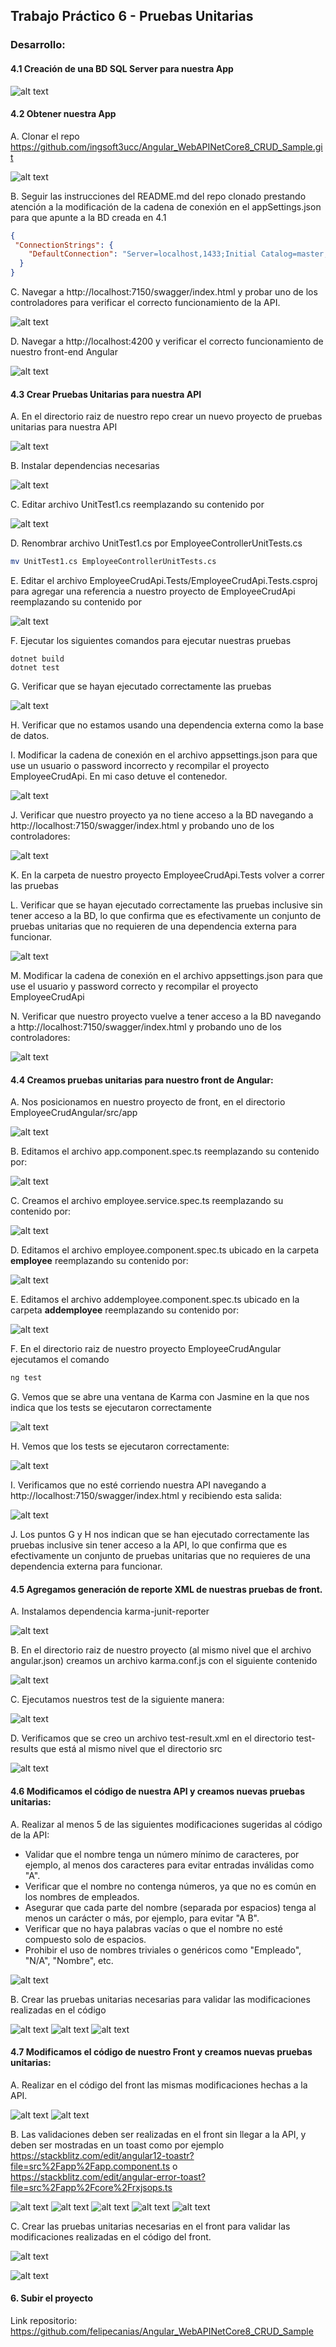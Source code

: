 ## Trabajo Práctico 6 - Pruebas Unitarias

### Desarrollo:

#### 4.1 Creación de una BD SQL Server para nuestra App
![alt text](img/image.png)

#### 4.2 Obtener nuestra App

A\. Clonar el repo https://github.com/ingsoft3ucc/Angular_WebAPINetCore8_CRUD_Sample.git

![alt text](img/image-1.png)

B\. Seguir las instrucciones del README.md del repo clonado prestando atención a la modificación de la cadena de conexión en el appSettings.json para que apunte a la BD creada en 4.1

```json
{
 "ConnectionStrings": {
    "DefaultConnection": "Server=localhost,1433;Initial Catalog=master;Persist Security Info=False;User ID=sa;Password=myStrong!Password;MultipleActiveResultSets=False;Encrypt=True;TrustServerCertificate=True;Connection Timeout=30;"
  }
}
```

C\. Navegar a http://localhost:7150/swagger/index.html y probar uno de los controladores para verificar el correcto funcionamiento de la API.

![alt text](img/image-2.png)

D\. Navegar a http://localhost:4200 y verificar el correcto funcionamiento de nuestro front-end Angular

![alt text](img/image-3.png)


#### 4.3 Crear Pruebas Unitarias para nuestra API

A\. En el directorio raiz de nuestro repo crear un nuevo proyecto de pruebas unitarias para nuestra API

![alt text](img/image-4.png)

B\. Instalar dependencias necesarias

![alt text](img/image-5.png)

C\. Editar archivo UnitTest1.cs reemplazando su contenido por

![alt text](img/image-6.png)

D\. Renombrar archivo UnitTest1.cs por EmployeeControllerUnitTests.cs

```bash
mv UnitTest1.cs EmployeeControllerUnitTests.cs 
```

E\. Editar el archivo EmployeeCrudApi.Tests/EmployeeCrudApi.Tests.csproj para agregar una referencia a nuestro proyecto de EmployeeCrudApi reemplazando su contenido por

![alt text](img/image-7.png)

F\. Ejecutar los siguientes comandos para ejecutar nuestras pruebas

```
dotnet build
dotnet test
```

G\. Verificar que se hayan ejecutado correctamente las pruebas

![alt text](img/image-8.png)

H\. Verificar que no estamos usando una dependencia externa como la base de datos.

I\. Modificar la cadena de conexión en el archivo appsettings.json para que use un usuario o password incorrecto y recompilar el proyecto EmployeeCrudApi. En mi caso detuve el contenedor.

![alt text](img/image-9.png)

J\. Verificar que nuestro proyecto ya no tiene acceso a la BD navegando a http://localhost:7150/swagger/index.html y probando uno de los controladores:

![alt text](img/image-12.png)

K\. En la carpeta de nuestro proyecto EmployeeCrudApi.Tests volver a correr las pruebas

L\. Verificar que se hayan ejecutado correctamente las pruebas inclusive sin tener acceso a la BD, lo que confirma que es efectivamente un conjunto de pruebas unitarias que no requieren de una dependencia externa para funcionar.

![alt text](img/image-11.png)

M\. Modificar la cadena de conexión en el archivo appsettings.json para que use el usuario y password correcto y recompilar el proyecto EmployeeCrudApi

N\. Verificar que nuestro proyecto vuelve a tener acceso a la BD navegando a http://localhost:7150/swagger/index.html y probando uno de los controladores:

![alt text](img/image-13.png)

#### 4.4 Creamos pruebas unitarias para nuestro front de Angular:

A\. Nos posicionamos en nuestro proyecto de front, en el directorio EmployeeCrudAngular/src/app

![alt text](img/image-14.png)

B\. Editamos el archivo app.component.spec.ts reemplazando su contenido por:

![alt text](img/image-15.png)

C\. Creamos el archivo employee.service.spec.ts reemplazando su contenido por:

![alt text](img/image-16.png)

D\. Editamos el archivo employee.component.spec.ts ubicado en la carpeta **employee** reemplazando su contenido por:

![alt text](img/image-17.png)

E\. Editamos el archivo addemployee.component.spec.ts ubicado en la carpeta **addemployee** reemplazando su contenido por:

![alt text](img/image-18.png)

F\. En el directorio raiz de nuestro proyecto EmployeeCrudAngular ejecutamos el comando

```bash
ng test
```

G\. Vemos que se abre una ventana de Karma con Jasmine en la que nos indica que los tests se ejecutaron correctamente

![alt text](img/image-20.png)

H\. Vemos que los tests se ejecutaron correctamente:

![alt text](img/image-19.png)

I\. Verificamos que no esté corriendo nuestra API navegando a http://localhost:7150/swagger/index.html y recibiendo esta salida:

![alt text](img/image-21.png)

J\. Los puntos G y H nos indican que se han ejecutado correctamente las pruebas inclusive sin tener acceso a la API, lo que confirma que es efectivamente un conjunto de pruebas unitarias que no requieres de una dependencia externa para funcionar.

#### 4.5 Agregamos generación de reporte XML de nuestras pruebas de front.

A\. Instalamos dependencia karma-junit-reporter

![alt text](img/image-22.png)

B\. En el directorio raiz de nuestro proyecto (al mismo nivel que el archivo angular.json) creamos un archivo karma.conf.js con el siguiente contenido

![alt text](img/image-23.png)

C\. Ejecutamos nuestros test de la siguiente manera:

![alt text](img/image-24.png)

D\. Verificamos que se creo un archivo test-result.xml en el directorio test-results que está al mismo nivel que el directorio src

![alt text](img/image-25.png)

#### 4.6 Modificamos el código de nuestra API y creamos nuevas pruebas unitarias:

A\. Realizar al menos 5 de las siguientes modificaciones sugeridas al código de la API:

- Validar que el nombre tenga un número mínimo de caracteres, por ejemplo, al menos dos caracteres para evitar entradas inválidas como "A".
- Verificar que el nombre no contenga números, ya que no es común en los nombres de empleados.
- Asegurar que cada parte del nombre (separada por espacios) tenga al menos un carácter o más, por ejemplo, para evitar "A B".
- Verificar que no haya palabras vacías o que el nombre no esté compuesto solo de espacios.
- Prohibir el uso de nombres triviales o genéricos como "Empleado", "N/A", "Nombre", etc.

![alt text](img/image-26.png)

B\. Crear las pruebas unitarias necesarias para validar las modificaciones realizadas en el código

![alt text](img/image-27.png)
![alt text](img/image-35.png)
![alt text](img/image-29.png)

#### 4.7 Modificamos el código de nuestro Front y creamos nuevas pruebas unitarias:

A\. Realizar en el código del front las mismas modificaciones hechas a la API.

![alt text](img/image-30.png)
![alt text](img/image-31.png)

B\. Las validaciones deben ser realizadas en el front sin llegar a la API, y deben ser mostradas en un toast como por ejemplo https://stackblitz.com/edit/angular12-toastr?file=src%2Fapp%2Fapp.component.ts o https://stackblitz.com/edit/angular-error-toast?file=src%2Fapp%2Fcore%2Frxjsops.ts

![alt text](img/image-32.png)
![alt text](img/image-33.png)
![alt text](img/image-34.png)
![alt text](img/image-36.png)
![alt text](img/image-37.png)

C\. Crear las pruebas unitarias necesarias en el front para validar las modificaciones realizadas en el código del front.

![alt text](img/image-38.png)

![alt text](img/image-39.png)

#### 6. Subir el proyecto

Link repositorio: https://github.com/felipecanias/Angular_WebAPINetCore8_CRUD_Sample